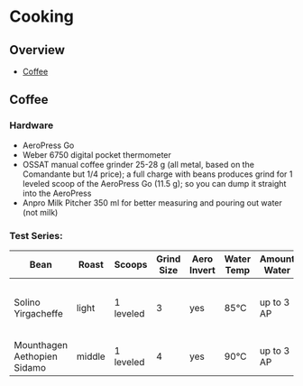 # Cooking

## Overview

- [Coffee](#coffee)


## Coffee

### Hardware

- AeroPress Go
- Weber 6750 digital pocket thermometer
- OSSAT manual coffee grinder 25-28 g (all metal, based on the Comandante but 1/4 price); 
  a full charge with beans produces grind for 1 leveled scoop of the AeroPress Go (11.5 g);
  so you can dump it straight into the AeroPress
- Anpro Milk Pitcher 350 ml for better measuring and pouring out water (not milk)


### Test Series:

| Bean                         | Roast  | Scoops    | Grind Size | Aero Invert | Water Temp | Amount Water | Stiring   | Brew Time | Subjective 
|------------------------------|--------|-----------|------------|-------------|------------|--------------|-----------|-----------|---------------------
| Solino Yirgacheffe           | light  | 1 leveled | 3          | yes         | 85&deg;C   | up to 3 AP   | ?         | 50s open  | &starf;&starf;&star;&star;&star; (quality but too light for me)
| Mounthagen Aethopien Sidamo  | middle | 1 leveled | 4          | yes         | 90&deg;C   | up to 3 AP   | 10s slow  | 50s open  | &starf;&starf;&starf;&star;&star;







